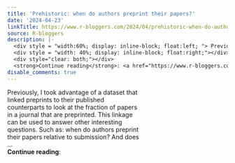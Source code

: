 ```yaml
---
title: 'Prehistoric: when do authors preprint their papers?'
date: '2024-04-23'
linkTitle: https://www.r-bloggers.com/2024/04/prehistoric-when-do-authors-preprint-their-papers/
source: R-bloggers
description: |-
  <div style = "width:60%; display: inline-block; float:left; "> Previously, I took advantage of a dataset that linked preprints to their published counterparts to look at the fraction of papers in a journal that are preprinted. This linkage can be used to answer other interesting questions. Such as: when do authors preprint their papers relative to submission? And does ...</div>
  <div style = "width: 40%; display: inline-block; float:right;"></div>
  <div style="clear: both;"></div>
  <strong>Continue reading</strong>: <a href="https://www.r-bloggers.com/2024/04/prehistoric-when-do-authors-preprint-th ...
disable_comments: true
---
```

<div style = "width:60%; display: inline-block; float:left; "> Previously, I took advantage of a dataset that linked preprints to their published counterparts to look at the fraction of papers in a journal that are preprinted. This linkage can be used to answer other interesting questions. Such as: when do authors preprint their papers relative to submission? And does ...</div>
<div style = "width: 40%; display: inline-block; float:right;"></div>
<div style="clear: both;"></div>
<strong>Continue reading</strong>: <a href="https://www.r-bloggers.com/2024/04/prehistoric-when-do-authors-preprint-th ...